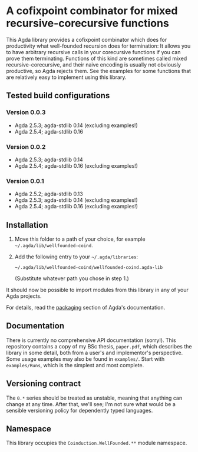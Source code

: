 # A cofixpoint combinator for mixed recursive-corecursive functions

This Agda library provides a cofixpoint combinator which does for productivity
what well-founded recursion does for termination: It allows you to have
arbitrary recursive calls in your corecursive functions if you can prove them
terminating. Functions of this kind are sometimes called mixed
recursive-corecursive, and their naive encoding is usually not obviously
productive, so Agda rejects them. See the examples for some functions that are
relatively easy to implement using this library.

## Tested build configurations

### Version 0.0.3

- Agda 2.5.3; agda-stdlib 0.14 (excluding examples!)
- Agda 2.5.4; agda-stdlib 0.16

### Version 0.0.2

- Agda 2.5.3; agda-stdlib 0.14
- Agda 2.5.4; agda-stdlib 0.16 (excluding examples!)

### Version 0.0.1

- Agda 2.5.2; agda-stdlib 0.13
- Agda 2.5.3; agda-stdlib 0.14 (excluding examples!)
- Agda 2.5.4; agda-stdlib 0.16 (excluding examples!)

## Installation

1. Move this folder to a path of your choice, for example
   `~/.agda/lib/wellfounded-coind`.
2. Add the following entry to your `~/.agda/libraries`:

       ~/.agda/lib/wellfounded-coind/wellfounded-coind.agda-lib

   (Substitute whatever path you chose in step 1.)

It should now be possible to import modules from this library in any of your
Agda projects.

For details, read the
[packaging](http://agda.readthedocs.io/en/latest/tools/package-system.html)
section of Agda's documentation.

## Documentation

There is currently no comprehensive API documentation (sorry!). This repository
contains a copy of my BSc thesis, `paper.pdf`, which describes the library in
some detail, both from a user's and implementor's perspective. Some usage
examples may also be found in `examples/`. Start with `examples/Runs`, which is
the simplest and most complete.

## Versioning contract

The `0.*` series should be treated as unstable, meaning that anything can
change at any time. After that, we'll see; I'm not sure what would be a
sensible versioning policy for dependently typed languages.

## Namespace

This library occupies the `Coinduction.WellFounded.**` module namespace.
